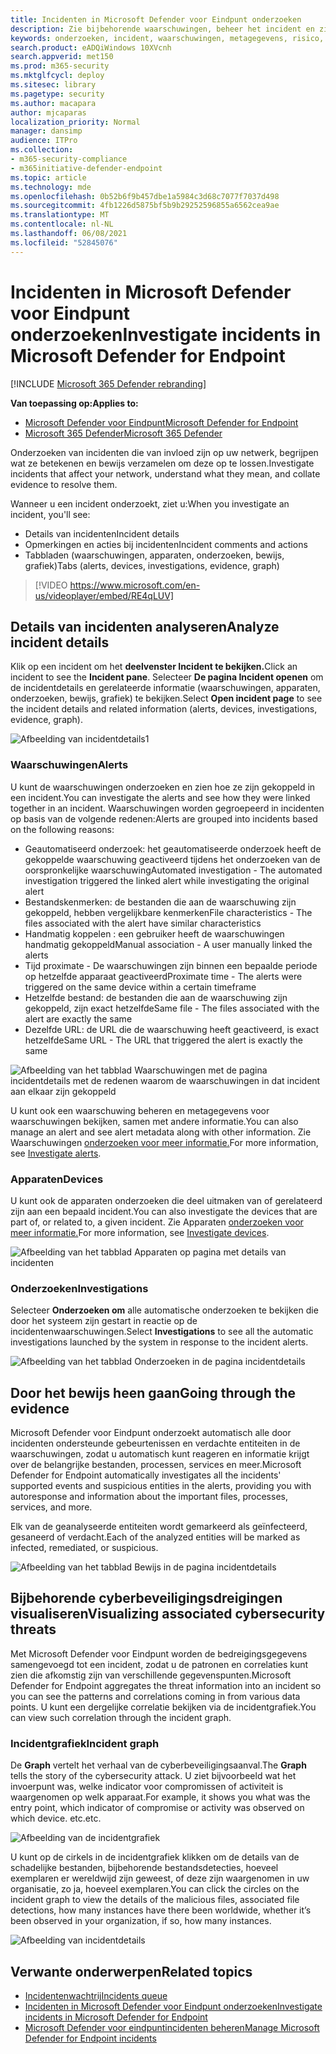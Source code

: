 ```yaml
---
title: Incidenten in Microsoft Defender voor Eindpunt onderzoeken
description: Zie bijbehorende waarschuwingen, beheer het incident en zie metagegevens voor waarschuwingen om een incident te onderzoeken
keywords: onderzoeken, incident, waarschuwingen, metagegevens, risico, detectiebron, beïnvloede apparaten, patronen, correlatie
search.product: eADQiWindows 10XVcnh
search.appverid: met150
ms.prod: m365-security
ms.mktglfcycl: deploy
ms.sitesec: library
ms.pagetype: security
ms.author: macapara
author: mjcaparas
localization_priority: Normal
manager: dansimp
audience: ITPro
ms.collection:
- m365-security-compliance
- m365initiative-defender-endpoint
ms.topic: article
ms.technology: mde
ms.openlocfilehash: 0b52b6f9b457dbe1a5984c3d68c7077f7037d498
ms.sourcegitcommit: 4fb1226d5875bf5b9b29252596855a6562cea9ae
ms.translationtype: MT
ms.contentlocale: nl-NL
ms.lasthandoff: 06/08/2021
ms.locfileid: "52845076"
---
```

# <a name="investigate-incidents-in-microsoft-defender-for-endpoint"></a><span data-ttu-id="2ed6f-104">Incidenten in Microsoft Defender voor Eindpunt onderzoeken</span><span class="sxs-lookup"><span data-stu-id="2ed6f-104">Investigate incidents in Microsoft Defender for Endpoint</span></span>

[!INCLUDE [Microsoft 365 Defender rebranding](../../includes/microsoft-defender.md)]

<span data-ttu-id="2ed6f-105">**Van toepassing op:**</span><span class="sxs-lookup"><span data-stu-id="2ed6f-105">**Applies to:**</span></span>
- [<span data-ttu-id="2ed6f-106">Microsoft Defender voor Eindpunt</span><span class="sxs-lookup"><span data-stu-id="2ed6f-106">Microsoft Defender for Endpoint</span></span>](https://go.microsoft.com/fwlink/p/?linkid=2154037)
- [<span data-ttu-id="2ed6f-107">Microsoft 365 Defender</span><span class="sxs-lookup"><span data-stu-id="2ed6f-107">Microsoft 365 Defender</span></span>](https://go.microsoft.com/fwlink/?linkid=2118804)


<span data-ttu-id="2ed6f-108">Onderzoeken van incidenten die van invloed zijn op uw netwerk, begrijpen wat ze betekenen en bewijs verzamelen om deze op te lossen.</span><span class="sxs-lookup"><span data-stu-id="2ed6f-108">Investigate incidents that affect your network, understand what they mean, and collate evidence to resolve them.</span></span> 

<span data-ttu-id="2ed6f-109">Wanneer u een incident onderzoekt, ziet u:</span><span class="sxs-lookup"><span data-stu-id="2ed6f-109">When you investigate an incident, you'll see:</span></span>
- <span data-ttu-id="2ed6f-110">Details van incidenten</span><span class="sxs-lookup"><span data-stu-id="2ed6f-110">Incident details</span></span>
- <span data-ttu-id="2ed6f-111">Opmerkingen en acties bij incidenten</span><span class="sxs-lookup"><span data-stu-id="2ed6f-111">Incident comments and actions</span></span>
- <span data-ttu-id="2ed6f-112">Tabbladen (waarschuwingen, apparaten, onderzoeken, bewijs, grafiek)</span><span class="sxs-lookup"><span data-stu-id="2ed6f-112">Tabs (alerts, devices, investigations, evidence, graph)</span></span>

> [!VIDEO https://www.microsoft.com/en-us/videoplayer/embed/RE4qLUV]


## <a name="analyze-incident-details"></a><span data-ttu-id="2ed6f-113">Details van incidenten analyseren</span><span class="sxs-lookup"><span data-stu-id="2ed6f-113">Analyze incident details</span></span> 
<span data-ttu-id="2ed6f-114">Klik op een incident om het **deelvenster Incident te bekijken.**</span><span class="sxs-lookup"><span data-stu-id="2ed6f-114">Click an incident to see the **Incident pane**.</span></span> <span data-ttu-id="2ed6f-115">Selecteer **De pagina Incident openen** om de incidentdetails en gerelateerde informatie (waarschuwingen, apparaten, onderzoeken, bewijs, grafiek) te bekijken.</span><span class="sxs-lookup"><span data-stu-id="2ed6f-115">Select **Open incident page** to see the incident details and related information (alerts, devices, investigations, evidence, graph).</span></span> 

![Afbeelding van incidentdetails1](images/atp-incident-details.png)

### <a name="alerts"></a><span data-ttu-id="2ed6f-117">Waarschuwingen</span><span class="sxs-lookup"><span data-stu-id="2ed6f-117">Alerts</span></span>
<span data-ttu-id="2ed6f-118">U kunt de waarschuwingen onderzoeken en zien hoe ze zijn gekoppeld in een incident.</span><span class="sxs-lookup"><span data-stu-id="2ed6f-118">You can investigate the alerts and see how they were linked together in an incident.</span></span> <span data-ttu-id="2ed6f-119">Waarschuwingen worden gegroepeerd in incidenten op basis van de volgende redenen:</span><span class="sxs-lookup"><span data-stu-id="2ed6f-119">Alerts are grouped into incidents based on the following reasons:</span></span>
- <span data-ttu-id="2ed6f-120">Geautomatiseerd onderzoek: het geautomatiseerde onderzoek heeft de gekoppelde waarschuwing geactiveerd tijdens het onderzoeken van de oorspronkelijke waarschuwing</span><span class="sxs-lookup"><span data-stu-id="2ed6f-120">Automated investigation - The automated investigation triggered the linked alert while investigating the original alert</span></span> 
- <span data-ttu-id="2ed6f-121">Bestandskenmerken: de bestanden die aan de waarschuwing zijn gekoppeld, hebben vergelijkbare kenmerken</span><span class="sxs-lookup"><span data-stu-id="2ed6f-121">File characteristics - The files associated with the alert have similar characteristics</span></span>
- <span data-ttu-id="2ed6f-122">Handmatig koppelen : een gebruiker heeft de waarschuwingen handmatig gekoppeld</span><span class="sxs-lookup"><span data-stu-id="2ed6f-122">Manual association - A user manually linked the alerts</span></span>
- <span data-ttu-id="2ed6f-123">Tijd proximate - De waarschuwingen zijn binnen een bepaalde periode op hetzelfde apparaat geactiveerd</span><span class="sxs-lookup"><span data-stu-id="2ed6f-123">Proximate time - The alerts were triggered on the same device within a certain timeframe</span></span>
- <span data-ttu-id="2ed6f-124">Hetzelfde bestand: de bestanden die aan de waarschuwing zijn gekoppeld, zijn exact hetzelfde</span><span class="sxs-lookup"><span data-stu-id="2ed6f-124">Same file - The files associated with the alert are exactly the same</span></span>
- <span data-ttu-id="2ed6f-125">Dezelfde URL: de URL die de waarschuwing heeft geactiveerd, is exact hetzelfde</span><span class="sxs-lookup"><span data-stu-id="2ed6f-125">Same URL - The URL that triggered the alert is exactly the same</span></span>

![Afbeelding van het tabblad Waarschuwingen met de pagina incidentdetails met de redenen waarom de waarschuwingen in dat incident aan elkaar zijn gekoppeld](images/atp-incidents-alerts-reason.png)

<span data-ttu-id="2ed6f-127">U kunt ook een waarschuwing beheren en metagegevens voor waarschuwingen bekijken, samen met andere informatie.</span><span class="sxs-lookup"><span data-stu-id="2ed6f-127">You can also manage an alert and see alert metadata along with other information.</span></span> <span data-ttu-id="2ed6f-128">Zie Waarschuwingen [onderzoeken voor meer informatie.](investigate-alerts.md)</span><span class="sxs-lookup"><span data-stu-id="2ed6f-128">For more information, see [Investigate alerts](investigate-alerts.md).</span></span> 

### <a name="devices"></a><span data-ttu-id="2ed6f-129">Apparaten</span><span class="sxs-lookup"><span data-stu-id="2ed6f-129">Devices</span></span>
<span data-ttu-id="2ed6f-130">U kunt ook de apparaten onderzoeken die deel uitmaken van of gerelateerd zijn aan een bepaald incident.</span><span class="sxs-lookup"><span data-stu-id="2ed6f-130">You can also investigate the devices that are part of, or related to, a given incident.</span></span> <span data-ttu-id="2ed6f-131">Zie Apparaten [onderzoeken voor meer informatie.](investigate-machines.md)</span><span class="sxs-lookup"><span data-stu-id="2ed6f-131">For more information, see [Investigate devices](investigate-machines.md).</span></span>

![Afbeelding van het tabblad Apparaten op pagina met details van incidenten](images/atp-incident-device-tab.png)

### <a name="investigations"></a><span data-ttu-id="2ed6f-133">Onderzoeken</span><span class="sxs-lookup"><span data-stu-id="2ed6f-133">Investigations</span></span>
<span data-ttu-id="2ed6f-134">Selecteer **Onderzoeken om** alle automatische onderzoeken te bekijken die door het systeem zijn gestart in reactie op de incidentenwaarschuwingen.</span><span class="sxs-lookup"><span data-stu-id="2ed6f-134">Select **Investigations** to see all the automatic investigations launched by the system in response to the incident alerts.</span></span>

![Afbeelding van het tabblad Onderzoeken in de pagina incidentdetails](images/atp-incident-investigations-tab.png)

## <a name="going-through-the-evidence"></a><span data-ttu-id="2ed6f-136">Door het bewijs heen gaan</span><span class="sxs-lookup"><span data-stu-id="2ed6f-136">Going through the evidence</span></span>
<span data-ttu-id="2ed6f-137">Microsoft Defender voor Eindpunt onderzoekt automatisch alle door incidenten ondersteunde gebeurtenissen en verdachte entiteiten in de waarschuwingen, zodat u automatisch kunt reageren en informatie krijgt over de belangrijke bestanden, processen, services en meer.</span><span class="sxs-lookup"><span data-stu-id="2ed6f-137">Microsoft Defender for Endpoint automatically investigates all the incidents' supported events and suspicious entities in the alerts, providing you with autoresponse and information about the important files, processes, services, and more.</span></span> 

<span data-ttu-id="2ed6f-138">Elk van de geanalyseerde entiteiten wordt gemarkeerd als geïnfecteerd, gesaneerd of verdacht.</span><span class="sxs-lookup"><span data-stu-id="2ed6f-138">Each of the analyzed entities will be marked as infected, remediated, or suspicious.</span></span> 

![Afbeelding van het tabblad Bewijs in de pagina incidentdetails](images/atp-incident-evidence-tab.png)

## <a name="visualizing-associated-cybersecurity-threats"></a><span data-ttu-id="2ed6f-140">Bijbehorende cyberbeveiligingsdreigingen visualiseren</span><span class="sxs-lookup"><span data-stu-id="2ed6f-140">Visualizing associated cybersecurity threats</span></span> 
<span data-ttu-id="2ed6f-141">Met Microsoft Defender voor Eindpunt worden de bedreigingsgegevens samengevoegd tot een incident, zodat u de patronen en correlaties kunt zien die afkomstig zijn van verschillende gegevenspunten.</span><span class="sxs-lookup"><span data-stu-id="2ed6f-141">Microsoft Defender for Endpoint aggregates the threat information into an incident so you can see the patterns and correlations coming in from various data points.</span></span> <span data-ttu-id="2ed6f-142">U kunt een dergelijke correlatie bekijken via de incidentgrafiek.</span><span class="sxs-lookup"><span data-stu-id="2ed6f-142">You can view such correlation through the incident graph.</span></span>

### <a name="incident-graph"></a><span data-ttu-id="2ed6f-143">Incidentgrafiek</span><span class="sxs-lookup"><span data-stu-id="2ed6f-143">Incident graph</span></span>
<span data-ttu-id="2ed6f-144">De **Graph** vertelt het verhaal van de cyberbeveiligingsaanval.</span><span class="sxs-lookup"><span data-stu-id="2ed6f-144">The **Graph** tells the story of the cybersecurity attack.</span></span> <span data-ttu-id="2ed6f-145">U ziet bijvoorbeeld wat het invoerpunt was, welke indicator voor compromissen of activiteit is waargenomen op welk apparaat.</span><span class="sxs-lookup"><span data-stu-id="2ed6f-145">For example, it shows you what was the entry point, which indicator of compromise or activity was observed on which device.</span></span> <span data-ttu-id="2ed6f-146">etc.</span><span class="sxs-lookup"><span data-stu-id="2ed6f-146">etc.</span></span>

![Afbeelding van de incidentgrafiek](images/atp-incident-graph-tab.png)

<span data-ttu-id="2ed6f-148">U kunt op de cirkels in de incidentgrafiek klikken om de details van de schadelijke bestanden, bijbehorende bestandsdetecties, hoeveel exemplaren er wereldwijd zijn geweest, of deze zijn waargenomen in uw organisatie, zo ja, hoeveel exemplaren.</span><span class="sxs-lookup"><span data-stu-id="2ed6f-148">You can click the circles on the incident graph to view the details of the malicious files, associated file detections, how many instances have there been worldwide, whether it’s been observed in your organization, if so, how many instances.</span></span>

![Afbeelding van incidentdetails](images/atp-incident-graph-details.png)

## <a name="related-topics"></a><span data-ttu-id="2ed6f-150">Verwante onderwerpen</span><span class="sxs-lookup"><span data-stu-id="2ed6f-150">Related topics</span></span>
- [<span data-ttu-id="2ed6f-151">Incidentenwachtrij</span><span class="sxs-lookup"><span data-stu-id="2ed6f-151">Incidents queue</span></span>](/microsoft-365/security/defender-endpoint/view-incidents-queue)
- [<span data-ttu-id="2ed6f-152">Incidenten in Microsoft Defender voor Eindpunt onderzoeken</span><span class="sxs-lookup"><span data-stu-id="2ed6f-152">Investigate incidents in Microsoft Defender for Endpoint</span></span>](/microsoft-365/security/defender-endpoint/investigate-incidents)
- [<span data-ttu-id="2ed6f-153">Microsoft Defender voor eindpuntincidenten beheren</span><span class="sxs-lookup"><span data-stu-id="2ed6f-153">Manage Microsoft Defender for Endpoint incidents</span></span>](/microsoft-365/security/defender-endpoint/manage-incidents)
